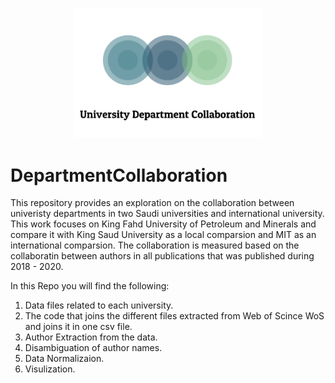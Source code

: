 <p align="center">
<img src="images/logo.png" width=300/>
</p>

# DepartmentCollaboration
This repository provides an exploration on the collaboration between univeristy departments in two Saudi universities and international university. This work focuses on King Fahd University of Petroleum and Minerals and compare it with King Saud University as a local comparsion and MIT as an international comparsion. The collaboration is measured based on the collaboratin between authors in all publications that was published during 2018 - 2020. 

In this Repo you will find the following:
1. Data files related to each university. 
2. The code that joins the different files extracted from Web of Scince WoS and joins it in one csv file. 
3. Author Extraction from the data. 
4. Disambiguation of author names. 
5. Data Normalizaion. 
5. Visulization.
